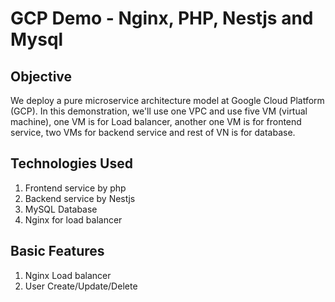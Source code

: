 # GCP Demo - Nginx, PHP, Nestjs and Mysql 

## Objective

We deploy a pure microservice architecture model at Google Cloud Platform (GCP). In this demonstration, we'll use one VPC and use five VM (virtual machine), one VM is for Load balancer, another one VM is for frontend service, two VMs for backend service and rest of VN is for database.


## Technologies Used

1. Frontend service by php
2. Backend service by Nestjs
3. MySQL Database
4. Nginx for load balancer
 

## Basic Features

1. Nginx Load balancer
2. User Create/Update/Delete

 